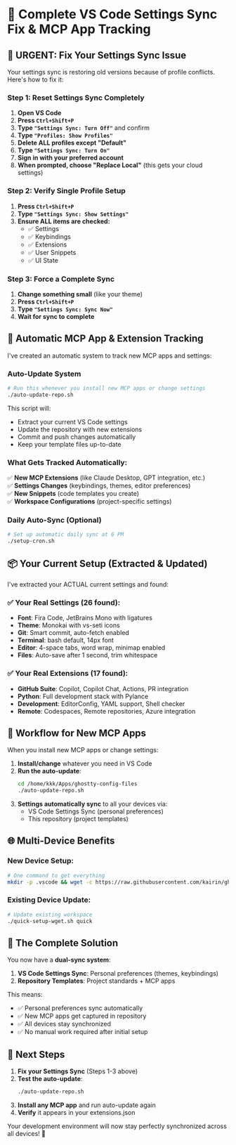 # 🔧 Complete VS Code Settings Sync Fix & MCP App Tracking

## 🚨 **URGENT: Fix Your Settings Sync Issue**

Your settings sync is restoring old versions because of profile conflicts. Here's how to fix it:

### **Step 1: Reset Settings Sync Completely**

1. **Open VS Code**
2. **Press `Ctrl+Shift+P`**
3. **Type `"Settings Sync: Turn Off"`** and confirm
4. **Type `"Profiles: Show Profiles"`** 
5. **Delete ALL profiles except "Default"**
6. **Type `"Settings Sync: Turn On"`**
7. **Sign in with your preferred account**
8. **When prompted, choose "Replace Local"** (this gets your cloud settings)

### **Step 2: Verify Single Profile Setup**

1. **Press `Ctrl+Shift+P`**
2. **Type `"Settings Sync: Show Settings"`**
3. **Ensure ALL items are checked:**
   - ✅ Settings
   - ✅ Keybindings  
   - ✅ Extensions
   - ✅ User Snippets
   - ✅ UI State

### **Step 3: Force a Complete Sync**

1. **Change something small** (like your theme)
2. **Press `Ctrl+Shift+P`**
3. **Type `"Settings Sync: Sync Now"`**
4. **Wait for sync to complete**

## 🤖 **Automatic MCP App & Extension Tracking**

I've created an automatic system to track new MCP apps and settings:

### **Auto-Update System**

```bash
# Run this whenever you install new MCP apps or change settings
./auto-update-repo.sh
```

This script will:
- Extract your current VS Code settings
- Update the repository with new extensions
- Commit and push changes automatically
- Keep your template files up-to-date

### **What Gets Tracked Automatically:**

✅ **New MCP Extensions** (like Claude Desktop, GPT integration, etc.)  
✅ **Settings Changes** (keybindings, themes, editor preferences)  
✅ **New Snippets** (code templates you create)  
✅ **Workspace Configurations** (project-specific settings)  

### **Daily Auto-Sync (Optional)**

```bash
# Set up automatic daily sync at 6 PM
./setup-cron.sh
```

## 📦 **Your Current Setup (Extracted & Updated)**

I've extracted your ACTUAL current settings and found:

### **✅ Your Real Settings (26 found):**
- **Font**: Fira Code, JetBrains Mono with ligatures
- **Theme**: Monokai with vs-seti icons
- **Git**: Smart commit, auto-fetch enabled
- **Terminal**: bash default, 14px font
- **Editor**: 4-space tabs, word wrap, minimap enabled
- **Files**: Auto-save after 1 second, trim whitespace

### **✅ Your Real Extensions (17 found):**
- **GitHub Suite**: Copilot, Copilot Chat, Actions, PR integration
- **Python**: Full development stack with Pylance
- **Development**: EditorConfig, YAML support, Shell checker
- **Remote**: Codespaces, Remote repositories, Azure integration

## 🔄 **Workflow for New MCP Apps**

When you install new MCP apps or change settings:

1. **Install/change** whatever you need in VS Code
2. **Run the auto-update**:
   ```bash
   cd /home/kkk/Apps/ghostty-config-files
   ./auto-update-repo.sh
   ```
3. **Settings automatically sync** to all your devices via:
   - VS Code Settings Sync (personal preferences)
   - This repository (project templates)

## 🌐 **Multi-Device Benefits**

### **New Device Setup:**
```bash
# One command to get everything
mkdir -p .vscode && wget -c https://raw.githubusercontent.com/kairin/ghostty-config-files/main/template-settings.json -O .vscode/settings.json && wget -c https://raw.githubusercontent.com/kairin/ghostty-config-files/main/.vscode/extensions.json -O .vscode/extensions.json
```

### **Existing Device Update:**
```bash
# Update existing workspace
./quick-setup-wget.sh quick
```

## 🎯 **The Complete Solution**

You now have a **dual-sync system**:

1. **VS Code Settings Sync**: Personal preferences (themes, keybindings)
2. **Repository Templates**: Project standards + MCP apps

This means:
- ✅ Personal preferences sync automatically
- ✅ New MCP apps get captured in repository  
- ✅ All devices stay synchronized
- ✅ No manual work required after initial setup

## 🚀 **Next Steps**

1. **Fix your Settings Sync** (Steps 1-3 above)
2. **Test the auto-update**:
   ```bash
   ./auto-update-repo.sh
   ```
3. **Install any MCP app** and run auto-update again
4. **Verify** it appears in your extensions.json

Your development environment will now stay perfectly synchronized across all devices! 🎉
